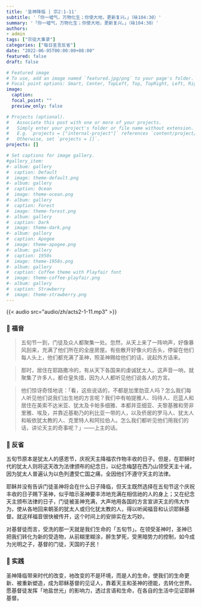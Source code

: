 ```yaml
---
title: '圣神降临 | 宗2:1-11'
subtitle: '「你一嘘气，万物化生；你使大地，更新复兴。」（咏104:30）'
summary: '「你一嘘气，万物化生；你使大地，更新复兴。」（咏104:30）'
authors:
- admin
tags: ["宗徒大事录"]
categories: ["每日圣言反省"]
date: "2022-06-05T00:00:00+08:00"
featured: false
draft: false

# Featured image
# To use, add an image named `featured.jpg/png` to your page's folder.
# Focal point options: Smart, Center, TopLeft, Top, TopRight, Left, Right, BottomLeft, Bottom, BottomRight
image:
  caption:
  focal_point: ""
  preview_only: false

# Projects (optional).
#   Associate this post with one or more of your projects.
#   Simply enter your project's folder or file name without extension.
#   E.g. `projects = ["internal-project"]` references `content/project/deep-learning/index.md`.
#   Otherwise, set `projects = []`.
projects: []

# Set captions for image gallery.
#gallery_item:
#- album: gallery
#  caption: Default
#  image: theme-default.png
#- album: gallery
#  caption: Ocean
#  image: theme-ocean.png
#- album: gallery
#  caption: Forest
#  image: theme-forest.png
#- album: gallery
#  caption: Dark
#  image: theme-dark.png
#- album: gallery
#  caption: Apogee
#  image: theme-apogee.png
#- album: gallery
#  caption: 1950s
#  image: theme-1950s.png
#- album: gallery
#  caption: Coffee theme with Playfair font
#  image: theme-coffee-playfair.png
#- album: gallery
#  caption: Strawberry
#  image: theme-strawberry.png
---
```


{{< audio src="audio/zh/acts2-1-11.mp3" >}}

### :love_letter: 福音
> 五旬节一到，门徒及众人都聚集一处。忽然，从天上来了一阵响声，好像暴风刮来，充满了他们所在的全座房屋。有些散开好像火的舌头，停留在他们每人头上，他们都充满了圣神，照圣神赐给他们的话，说起外方话来。

> 那时，居住在耶路撒冷的，有从天下各国来的虔诚犹太人。这声音一响，就聚集了许多人，都仓皇失措，因为人人都听见他们说各人的方言。

> 他们惊讶奇怪地说：「看，这些说话的，不都是加里肋亚人吗？怎么我们每人听见他们说我们出生地的方言呢？我们中有帕提雅人、玛待人、厄蓝人和居住在美索不达米亚、犹太及卡帕多细雅、本都并亚细亚、夫黎基雅和旁非里雅、埃及，并靠近基勒乃的利比亚一带的人，以及侨居的罗马人、犹太人和皈依犹太教的人、克里特人和阿拉伯人。怎么我们都听见他们用我们的话，讲论天主的奇事呢？」——上主的话。

### :speech_balloon: 反省
五旬节原本是犹太人的感恩节，庆祝天主降福农作物丰收的日子。但是，在耶稣时代的犹太人则将这天改为法律颁布的纪念日，以纪念梅瑟在西乃山领受天主十诫，因为犹太人普遍认为以色列遭受亡国之痛，全因他们不遵守天主的法律。

耶稣并没有告诉门徒圣神将会在什么日子降临，但天主既然选择在五旬节这个庆祝丰收的日子赐下圣神，似乎暗示圣神要丰沛地充满在相信祂的人的身上；又在纪念天主颁布法律的日子，门徒被圣神充满，大声地用各国的方言宣讲天主的伟大作为，使从各地回来朝圣的犹太人或归化犹太教的人，得以听闻福音和认识耶稣基督。就这样福音很快被传开，这个时间上的安排实在太巧妙。

对基督徒而言，受洗的那一天就是我们生命的「五旬节」。在领受圣神时，圣神已把我们转化为新的受造物，从前糊里糊涂，醉生梦死，受黑暗势力的控制，如今成为光明之子，基督的门徒，天国的子民！

### :runner: 实践
圣神降临带来时代的改变，衪改变的不是环境，而是人的生命，使我们的生命更新、被重新塑造，成为耶稣基督的见证人，靠着天主和圣神的德能，去转化世界。愿基督徒发挥「地盐世光」的影响力，透过言语和生命，在各自的生活中见证耶稣基督。
